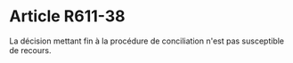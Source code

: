 # Article R611-38

La décision mettant fin à la procédure de conciliation n'est pas susceptible de recours.